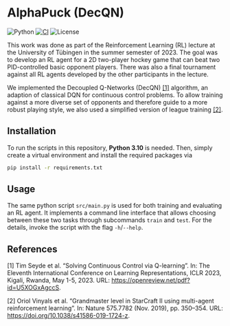 # AlphaPuck (DecQN)

![Python](https://img.shields.io/badge/python-3.10-blue.svg)
[![CI](https://github.com/f-lair/alpha-puck/actions/workflows/ci.yml/badge.svg)](https://github.com/f-lair/alpha-puck/actions/workflows/ci.yml)
![License](https://img.shields.io/github/license/f-lair/mlses-seminar-23)

This work was done as part of the Reinforcement Learning (RL) lecture at the University of Tübingen in the summer semester of 2023.
The goal was to develop an RL agent for a 2D two-player hockey game that can beat two PID-controlled basic opponent players.
There was also a final tournament against all RL agents developed by the other participants in the lecture.

We implemented the Decoupled Q-Networks (DecQN) [[1]](#1) algorithm, an adaption of classical DQN for continuous control problems.
To allow training against a more diverse set of opponents and therefore guide to a more robust playing style, we also used a simplified version of league training [[2]](#2).

## Installation

To run the scripts in this repository, **Python 3.10** is needed.
Then, simply create a virtual environment and install the required packages via

```bash
pip install -r requirements.txt
```

## Usage

The same python script `src/main.py` is used for both training and evaluating an RL agent.
It implements a command line interface that allows choosing between these two tasks through subcommands `train` and `test`.
For the details, invoke the script with the flag `-h`/`--help`.


## References

<a id="1">[1]</a> 
Tim Seyde et al. “Solving Continuous Control via Q-learning”. 
In: The Eleventh International Conference on Learning Representations, ICLR 2023, Kigali, Rwanda, May 1-5, 2023. 
URL: https://openreview.net/pdf?id=U5XOGxAgccS.

<a id="2">[2]</a> 
Oriol Vinyals et al. “Grandmaster level in StarCraft II using multi-agent reinforcement learning”.
In: Nature 575.7782 (Nov. 2019), pp. 350–354. 
URL: https://doi.org/10.1038/s41586-019-1724-z.